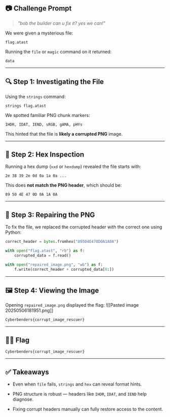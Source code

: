 
## 📷 Challenge Prompt

> _"bob the builder can u fix it? yes we can!"_

We were given a mysterious file:

```
flag.atast
```

Running the `file` or `magic` command on it returned:

```
data
```

---

## 🔍 Step 1: Investigating the File

Using the `strings` command:

```
strings flag.atast
```

We spotted familiar PNG chunk markers:

```
IHDR, IDAT, IEND, sRGB, gAMA, pHYs
```

This hinted that the file is **likely a corrupted PNG** image.

---

## 🔎 Step 2: Hex Inspection

Running a hex dump (`xxd` or `hexdump`) revealed the file starts with:

```
2e 38 39 2e 0d 0a 1a 0a ...
```

This does **not match the PNG header**, which should be:

```
89 50 4E 47 0D 0A 1A 0A
```

---

## 🧹 Step 3: Repairing the PNG

To fix the file, we replaced the corrupted header with the correct one using Python:

```python
correct_header = bytes.fromhex("89504E470D0A1A0A")

with open("flag.atast", "rb") as f:
    corrupted_data = f.read()

with open("repaired_image.png", "wb") as f:
    f.write(correct_header + corrupted_data[8:])
```

---

## 🖼️ Step 4: Viewing the Image

Opening `repaired_image.png` displayed the flag:
![[Pasted image 20250506181951.png]]

```
Cyberbenders{corrupt_image_rescuer}
```

---

## 🏋️‍♂️ Flag

```
Cyberbenders{corrupt_image_rescuer}
```

---

## ✅ Takeaways

- Even when `file` fails, `strings` and `hex` can reveal format hints.
    
- PNG structure is robust — headers like `IHDR`, `IDAT`, and `IEND` help diagnose.
    
- Fixing corrupt headers manually can fully restore access to the content.